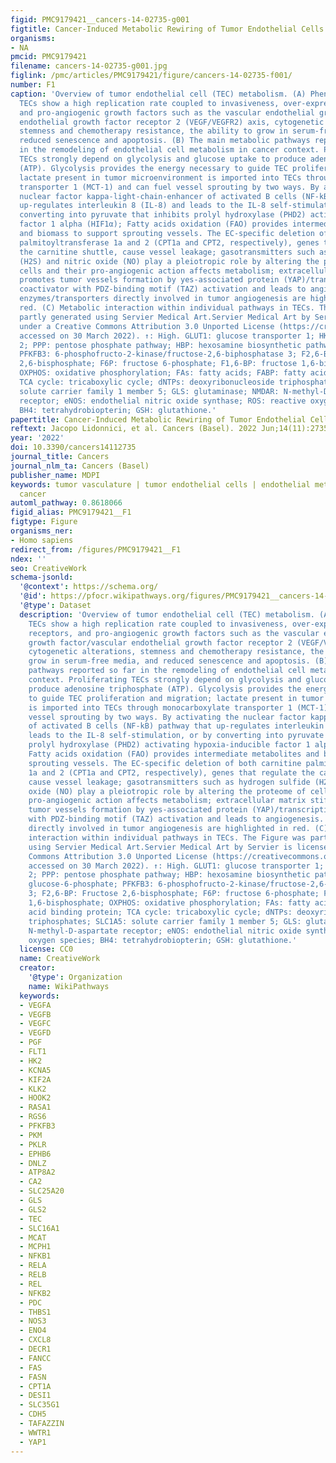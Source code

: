 ```yaml
---
figid: PMC9179421__cancers-14-02735-g001
figtitle: Cancer-Induced Metabolic Rewiring of Tumor Endothelial Cells
organisms:
- NA
pmcid: PMC9179421
filename: cancers-14-02735-g001.jpg
figlink: /pmc/articles/PMC9179421/figure/cancers-14-02735-f001/
number: F1
caption: 'Overview of tumor endothelial cell (TEC) metabolism. (A) Phenotypically,
  TECs show a high replication rate coupled to invasiveness, over-expression of receptors,
  and pro-angiogenic growth factors such as the vascular endothelial growth factor/vascular
  endothelial growth factor receptor 2 (VEGF/VEGFR2) axis, cytogenetic alterations,
  stemness and chemotherapy resistance, the ability to grow in serum-free media, and
  reduced senescence and apoptosis. (B) The main metabolic pathways reported so far
  in the remodeling of endothelial cell metabolism in cancer context. Proliferating
  TECs strongly depend on glycolysis and glucose uptake to produce adenosine triphosphate
  (ATP). Glycolysis provides the energy necessary to guide TEC proliferation and migration;
  lactate present in tumor microenvironment is imported into TECs through monocarboxylate
  transporter 1 (MCT-1) and can fuel vessel sprouting by two ways. By activating the
  nuclear factor kappa-light-chain-enhancer of activated B cells (NF-kB) pathway that
  up-regulates interleukin 8 (IL-8) and leads to the IL-8 self-stimulation, or by
  converting into pyruvate that inhibits prolyl hydroxylase (PHD2) activating hypoxia-inducible
  factor 1 alpha (HIF1α); Fatty acids oxidation (FAO) provides intermediate metabolites
  and biomass to support sprouting vessels. The EC-specific deletion of both carnitine
  palmitoyltransferase 1a and 2 (CPT1a and CPT2, respectively), genes that regulate
  the carnitine shuttle, cause vessel leakage; gasotransmitters such as hydrogen sulfide
  (H2S) and nitric oxide (NO) play a pleiotropic role by altering the proteome of
  cells and their pro-angiogenic action affects metabolism; extracellular matrix stiffness
  promotes tumor vessels formation by yes-associated protein (YAP)/transcriptional
  coactivator with PDZ-binding motif (TAZ) activation and leads to angiogenesis. The
  enzymes/transporters directly involved in tumor angiogenesis are highlighted in
  red. (C) Metabolic interaction within individual pathways in TECs. The Figure was
  partly generated using Servier Medical Art.Servier Medical Art by Servier is licensed
  under a Creative Commons Attribution 3.0 Unported License (https://creativecommons.org/licenses/by/3.0/,
  accessed on 30 March 2022). ↑: High. GLUT1: glucose transporter 1; HK2: hexokinase
  2; PPP: pentose phosphate pathway; HBP: hexosamine biosynthetic pathway; G6P: glucose-6-phosphate;
  PFKFB3: 6-phosphofructo-2-kinase/fructose-2,6-biphosphatase 3; F2,6-BP: Fructose
  2,6-bisphosphate; F6P: fructose 6-phosphate; F1,6-BP: fructose 1,6-bisphosphate;
  OXPHOS: oxidative phosphorylation; FAs: fatty acids; FABP: fatty acid binding protein;
  TCA cycle: tricaboxylic cycle; dNTPs: deoxyribonucleoside triphosphates; SLC1A5:
  solute carrier family 1 member 5; GLS: glutaminase; NMDAR: N-methyl-D-aspartate
  receptor; eNOS: endothelial nitric oxide synthase; ROS: reactive oxygen species;
  BH4: tetrahydrobiopterin; GSH: glutathione.'
papertitle: Cancer-Induced Metabolic Rewiring of Tumor Endothelial Cells.
reftext: Jacopo Lidonnici, et al. Cancers (Basel). 2022 Jun;14(11):2735.
year: '2022'
doi: 10.3390/cancers14112735
journal_title: Cancers
journal_nlm_ta: Cancers (Basel)
publisher_name: MDPI
keywords: tumor vasculature | tumor endothelial cells | endothelial metabolism in
  cancer
automl_pathway: 0.8618066
figid_alias: PMC9179421__F1
figtype: Figure
organisms_ner:
- Homo sapiens
redirect_from: /figures/PMC9179421__F1
ndex: ''
seo: CreativeWork
schema-jsonld:
  '@context': https://schema.org/
  '@id': https://pfocr.wikipathways.org/figures/PMC9179421__cancers-14-02735-g001.html
  '@type': Dataset
  description: 'Overview of tumor endothelial cell (TEC) metabolism. (A) Phenotypically,
    TECs show a high replication rate coupled to invasiveness, over-expression of
    receptors, and pro-angiogenic growth factors such as the vascular endothelial
    growth factor/vascular endothelial growth factor receptor 2 (VEGF/VEGFR2) axis,
    cytogenetic alterations, stemness and chemotherapy resistance, the ability to
    grow in serum-free media, and reduced senescence and apoptosis. (B) The main metabolic
    pathways reported so far in the remodeling of endothelial cell metabolism in cancer
    context. Proliferating TECs strongly depend on glycolysis and glucose uptake to
    produce adenosine triphosphate (ATP). Glycolysis provides the energy necessary
    to guide TEC proliferation and migration; lactate present in tumor microenvironment
    is imported into TECs through monocarboxylate transporter 1 (MCT-1) and can fuel
    vessel sprouting by two ways. By activating the nuclear factor kappa-light-chain-enhancer
    of activated B cells (NF-kB) pathway that up-regulates interleukin 8 (IL-8) and
    leads to the IL-8 self-stimulation, or by converting into pyruvate that inhibits
    prolyl hydroxylase (PHD2) activating hypoxia-inducible factor 1 alpha (HIF1α);
    Fatty acids oxidation (FAO) provides intermediate metabolites and biomass to support
    sprouting vessels. The EC-specific deletion of both carnitine palmitoyltransferase
    1a and 2 (CPT1a and CPT2, respectively), genes that regulate the carnitine shuttle,
    cause vessel leakage; gasotransmitters such as hydrogen sulfide (H2S) and nitric
    oxide (NO) play a pleiotropic role by altering the proteome of cells and their
    pro-angiogenic action affects metabolism; extracellular matrix stiffness promotes
    tumor vessels formation by yes-associated protein (YAP)/transcriptional coactivator
    with PDZ-binding motif (TAZ) activation and leads to angiogenesis. The enzymes/transporters
    directly involved in tumor angiogenesis are highlighted in red. (C) Metabolic
    interaction within individual pathways in TECs. The Figure was partly generated
    using Servier Medical Art.Servier Medical Art by Servier is licensed under a Creative
    Commons Attribution 3.0 Unported License (https://creativecommons.org/licenses/by/3.0/,
    accessed on 30 March 2022). ↑: High. GLUT1: glucose transporter 1; HK2: hexokinase
    2; PPP: pentose phosphate pathway; HBP: hexosamine biosynthetic pathway; G6P:
    glucose-6-phosphate; PFKFB3: 6-phosphofructo-2-kinase/fructose-2,6-biphosphatase
    3; F2,6-BP: Fructose 2,6-bisphosphate; F6P: fructose 6-phosphate; F1,6-BP: fructose
    1,6-bisphosphate; OXPHOS: oxidative phosphorylation; FAs: fatty acids; FABP: fatty
    acid binding protein; TCA cycle: tricaboxylic cycle; dNTPs: deoxyribonucleoside
    triphosphates; SLC1A5: solute carrier family 1 member 5; GLS: glutaminase; NMDAR:
    N-methyl-D-aspartate receptor; eNOS: endothelial nitric oxide synthase; ROS: reactive
    oxygen species; BH4: tetrahydrobiopterin; GSH: glutathione.'
  license: CC0
  name: CreativeWork
  creator:
    '@type': Organization
    name: WikiPathways
  keywords:
  - VEGFA
  - VEGFB
  - VEGFC
  - VEGFD
  - PGF
  - FLT1
  - HK2
  - KCNA5
  - KIF2A
  - KLK2
  - HOOK2
  - RASA1
  - RGS6
  - PFKFB3
  - PKM
  - PKLR
  - EPHB6
  - DNLZ
  - ATP8A2
  - CA2
  - SLC25A20
  - GLS
  - GLS2
  - TEC
  - SLC16A1
  - MCAT
  - MCPH1
  - NFKB1
  - RELA
  - RELB
  - REL
  - NFKB2
  - PDC
  - THBS1
  - NOS3
  - ENO4
  - CXCL8
  - DECR1
  - FANCC
  - FAS
  - FASN
  - CPT1A
  - DESI1
  - SLC35G1
  - CDH5
  - TAFAZZIN
  - WWTR1
  - YAP1
---
```

